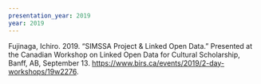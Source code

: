 ```yaml
---
presentation_year: 2019
year: 2019
---
```


Fujinaga, Ichiro. 2019. “SIMSSA Project &amp; Linked Open Data.” Presented at the Canadian Workshop on Linked Open Data for Cultural Scholarship, Banff, AB, September 13. <a href="https://www.birs.ca/events/2019/2-day-workshops/19w2276">https://www.birs.ca/events/2019/2-day-workshops/19w2276</a>.